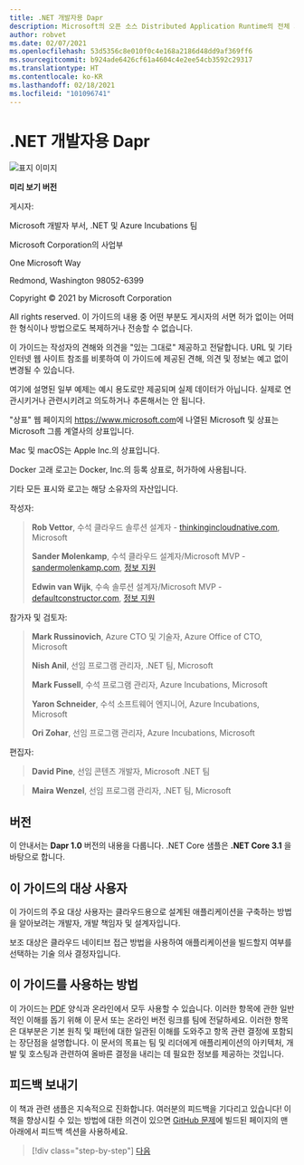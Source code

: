 ```yaml
---
title: .NET 개발자용 Dapr
description: Microsoft의 오픈 소스 Distributed Application Runtime의 전체 기능을 이해하고 활용하기 위한 .NET 개발자용 안내서입니다.
author: robvet
ms.date: 02/07/2021
ms.openlocfilehash: 53d5356c8e010f0c4e168a2186d48dd9af369ff6
ms.sourcegitcommit: b924ade6426cf61a4604c4e2ee54cb3592c29317
ms.translationtype: HT
ms.contentlocale: ko-KR
ms.lasthandoff: 02/18/2021
ms.locfileid: "101096741"
---
```

# <a name="dapr-for-net-developers"></a>.NET 개발자용 Dapr

![표지 이미지](./media/cover.png)

**미리 보기 버전**

게시자:

Microsoft 개발자 부서, .NET 및 Azure Incubations 팀

Microsoft Corporation의 사업부

One Microsoft Way

Redmond, Washington 98052-6399

Copyright &copy; 2021 by Microsoft Corporation

All rights reserved. 이 가이드의 내용 중 어떤 부분도 게시자의 서면 허가 없이는 어떠한 형식이나 방법으로도 복제하거나 전송할 수 없습니다.

이 가이드는 작성자의 견해와 의견을 "있는 그대로" 제공하고 전달합니다. URL 및 기타 인터넷 웹 사이트 참조를 비롯하여 이 가이드에 제공된 견해, 의견 및 정보는 예고 없이 변경될 수 있습니다.

여기에 설명된 일부 예제는 예시 용도로만 제공되며 실제 데이터가 아닙니다. 실제로 연관시키거나 관련시키려고 의도하거나 추론해서는 안 됩니다.

"상표" 웹 페이지의 <https://www.microsoft.com>에 나열된 Microsoft 및 상표는 Microsoft 그룹 계열사의 상표입니다.

Mac 및 macOS는 Apple Inc.의 상표입니다.

Docker 고래 로고는 Docker, Inc.의 등록 상표로, 허가하에 사용됩니다.

기타 모든 표시와 로고는 해당 소유자의 자산입니다.

작성자:

> **Rob Vettor**, 수석 클라우드 솔루션 설계자 - [thinkingincloudnative.com](https://thinkingincloudnative.com/about/), Microsoft
>
> **Sander Molenkamp**, 수석 클라우드 설계자/Microsoft MVP - [sandermolenkamp.com](https://www.sandermolenkamp.com), [정보 지원](https://www.infosupport.com/en/)
>
> **Edwin van Wijk**, 수속 솔루션 설계자/Microsoft MVP - [defaultconstructor.com](https://defaultconstructor.com), [정보 지원](https://www.infosupport.com/en/)

참가자 및 검토자:

> **Mark Russinovich**, Azure CTO 및 기술자, Azure Office of CTO, Microsoft
>
> **Nish Anil**, 선임 프로그램 관리자, .NET 팀, Microsoft
>
> **Mark Fussell**, 수석 프로그램 관리자, Azure Incubations, Microsoft
>
> **Yaron Schneider**, 수석 소프트웨어 엔지니어, Azure Incubations, Microsoft
>
> **Ori Zohar**, 선임 프로그램 관리자, Azure Incubations, Microsoft

편집자:

> **David Pine**, 선임 콘텐츠 개발자, Microsoft .NET 팀

> **Maira Wenzel**, 선임 프로그램 관리자, .NET 팀, Microsoft

## <a name="version"></a>버전

이 안내서는 **Dapr 1.0** 버전의 내용을 다룹니다. .NET Core 샘플은 **.NET Core 3.1** 을 바탕으로 합니다.

## <a name="who-should-use-this-guide"></a>이 가이드의 대상 사용자

이 가이드의 주요 대상 사용자는 클라우드용으로 설계된 애플리케이션을 구축하는 방법을 알아보려는 개발자, 개발 책임자 및 설계자입니다.

보조 대상은 클라우드 네이티브 접근 방법을 사용하여 애플리케이션을 빌드할지 여부를 선택하는 기술 의사 결정자입니다.

## <a name="how-you-can-use-this-guide"></a>이 가이드를 사용하는 방법

이 가이드는 [PDF](https://aka.ms/dapr-ebook) 양식과 온라인에서 모두 사용할 수 있습니다. 이러한 항목에 관한 일반적인 이해를 돕기 위해 이 문서 또는 온라인 버전 링크를 팀에 전달하세요. 이러한 항목은 대부분은 기본 원칙 및 패턴에 대한 일관된 이해를 도와주고 항목 관련 결정에 포함되는 장단점을 설명합니다. 이 문서의 목표는 팀 및 리더에게 애플리케이션의 아키텍처, 개발 및 호스팅과 관련하여 올바른 결정을 내리는 데 필요한 정보를 제공하는 것입니다.

## <a name="send-your-feedback"></a>피드백 보내기

이 책과 관련 샘플은 지속적으로 진화합니다. 여러분의 피드백을 기다리고 있습니다! 이 책을 향상시킬 수 있는 방법에 대한 의견이 있으면 [GitHub 문제](https://github.com/dotnet/docs/issues)에 빌드된 페이지의 맨 아래에서 피드백 섹션을 사용하세요.

>[!div class="step-by-step"]
>[다음](foreword.md)
